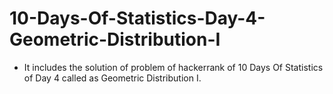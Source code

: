 # 10-Days-Of-Statistics-Day-4-Geometric-Distribution-I
- It includes the solution of problem of hackerrank of 10 Days Of Statistics of Day 4 called as Geometric Distribution I.
